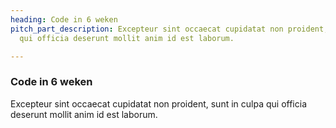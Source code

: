 ```yaml
---
heading: Code in 6 weken
pitch_part_description: Excepteur sint occaecat cupidatat non proident, sunt in culpa
  qui officia deserunt mollit anim id est laborum.

---
```

### Code in 6 weken

Excepteur sint occaecat cupidatat non proident, sunt in culpa qui officia deserunt mollit anim id est laborum.